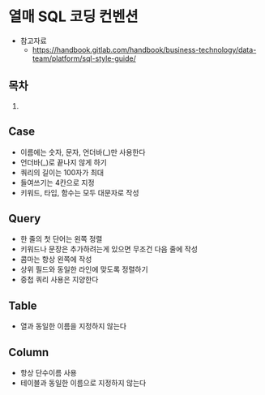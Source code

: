 # 열매 SQL 코딩 컨벤션
- 참고자료
    - https://handbook.gitlab.com/handbook/business-technology/data-team/platform/sql-style-guide/
## 목차

1. 


## Case
  - 이름에는 숫자, 문자, 언더바(_)만 사용한다
  - 언더바(_)로 끝나지 않게 하기
  - 쿼리의 길이는 100자가 최대
  - 들여쓰기는 4칸으로 지정
  - 키워드, 타입, 함수는 모두 대문자로 작성
 
## Query
  - 한 줄의 첫 단어는 왼쪽 정렬
  - 키워드나 문장은 추가하려는게 있으면 무조건 다음 줄에 작성
  - 콤마는 항상 왼쪽에 작성
  - 상위 필드와 동일한 라인에 맞도록 정렬하기
  - 중첩 쿼리 사용은 지양한다
    
## Table
  - 열과 동일한 이름을 지정하지 않는다
    
## Column
  - 항상 단수이름 사용
  - 테이블과 동일한 이름으로 지정하지 않는다
